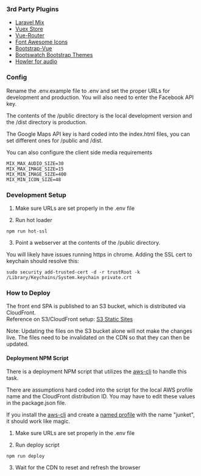 ### 3rd Party Plugins
- [Laravel Mix](https://github.com/JeffreyWay/laravel-mix)
- [Vuex Store](https://vuex.vuejs.org/en/intro.html)
- [Vue-Router](https://router.vuejs.org/en/)
- [Font Awesome Icons](https://fontawesome.com/)
- [Bootstrap-Vue](https://bootstrap-vue.js.org/)
- [Bootswatch Bootstrap Themes](https://bootswatch.com/)
- [Howler for audio](https://github.com/goldfire/howler.js)

### Config

Rename the .env.example file to .env and set the proper URLs for development and production.  You will also need to enter the Facebook API key.

The contents of the /public directory is the local development version and the /dist directory is production.

The Google Maps API key is hard coded into the index.html files, you can set different ones for /public and /dist.

You can also configure the client side media requirements

```
MIX_MAX_AUDIO_SIZE=30
MIX_MAX_IMAGE_SIZE=15
MIX_MIN_IMAGE_SIZE=400
MIX_MIN_ICON_SIZE=48
```

### Development Setup

1. Make sure URLs are set properly in the .env file

2. Run hot loader

```
npm run hot-ssl
```

3. Point a webserver at the contents of the /public directory.

You will likely have issues running https in chrome.  Adding the SSL cert to keychain should resolve this:

```
sudo security add-trusted-cert -d -r trustRoot -k /Library/Keychains/System.keychain private.crt
```

### How to Deploy

The front end SPA is published to an S3 bucket, which is distributed via CloudFront.  
Reference on S3/CloudFront setup: [S3 Static Sites](https://gist.github.com/bradwestfall/b5b0e450015dbc9b4e56e5f398df48ff)

Note: Updating the files on the S3 bucket alone will not make the changes live.  The files need to be invalidated on the CDN so that they can then be updated.

#### Deployment NPM Script

There is a deployment NPM script that utilizes the [aws-cli](https://aws.amazon.com/cli/) to handle this task.   

There are assumptions hard coded into the script for the local AWS profile name and the CloudFront distribution ID.  You may have to edit these values in the package.json file.

If you install the [aws-cli](https://aws.amazon.com/cli/) and create a [named profile](https://docs.aws.amazon.com/cli/latest/userguide/cli-configure-profiles.html) with the name "junket", it should work like magic.

1. Make sure URLs are set properly in the .env file

2. Run deploy script

```
npm run deploy
```

3. Wait for the CDN to reset and refresh the browser
